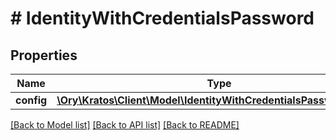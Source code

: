 # # IdentityWithCredentialsPassword

## Properties

Name | Type | Description | Notes
------------ | ------------- | ------------- | -------------
**config** | [**\Ory\Kratos\Client\Model\IdentityWithCredentialsPasswordConfig**](IdentityWithCredentialsPasswordConfig.md) |  | [optional]

[[Back to Model list]](../../README.md#models) [[Back to API list]](../../README.md#endpoints) [[Back to README]](../../README.md)
